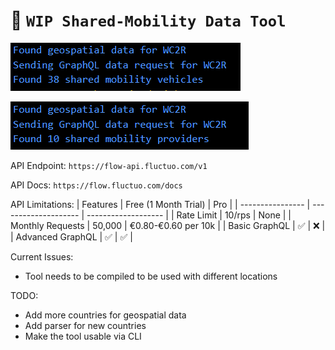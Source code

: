 # 👷 `WIP Shared-Mobility Data Tool`

![Example 1](docs/vehicles.png "Example 1")

![Example 2](docs/providers.png "Example 1")

API Endpoint: ``https://flow-api.fluctuo.com/v1``

API Docs: ``https://flow.fluctuo.com/docs``

API Limitations:
| Features         | Free (1 Month Trial) | Pro                 |
| ---------------- | -------------------- | ------------------- |
| Rate Limit       | 10/rps               | None                |
| Monthly Requests | 50,000               | €0.80-€0.60 per 10k |
| Basic GraphQL    | ✅                  | ❌                 |
| Advanced GraphQL | ✅                  | ✅                 |

Current Issues:
- Tool needs to be compiled to be used with different locations

TODO:
- Add more countries for geospatial data
- Add parser for new countries
- Make the tool usable via CLI


